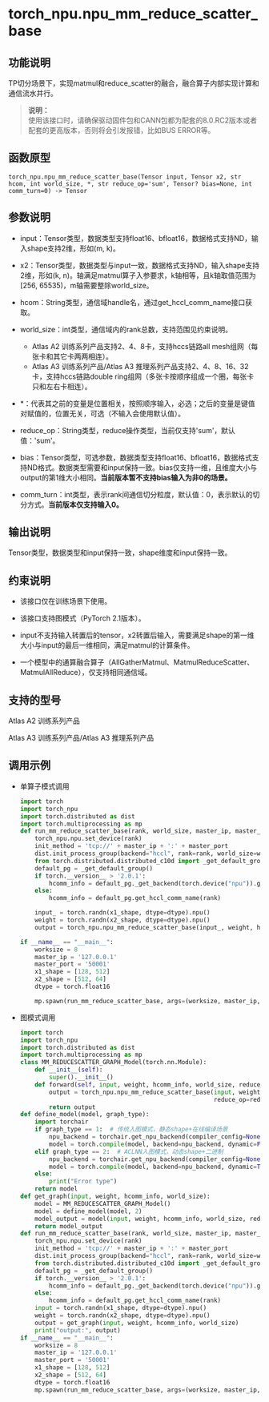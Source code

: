 # torch\_npu.npu\_mm\_reduce\_scatter\_base<a name="ZH-CN_TOPIC_0000001949301158"></a>

## 功能说明<a name="zh-cn_topic_0000001753997573_section14441124184110"></a>

TP切分场景下，实现matmul和reduce\_scatter的融合，融合算子内部实现计算和通信流水并行。

>**说明：**<br> 
>使用该接口时，请确保驱动固件包和CANN包都为配套的8.0.RC2版本或者配套的更高版本，否则将会引发报错，比如BUS ERROR等。

## 函数原型<a name="zh-cn_topic_0000001753997573_section45077510411"></a>

```
torch_npu.npu_mm_reduce_scatter_base(Tensor input, Tensor x2, str hcom, int world_size, *, str reduce_op='sum', Tensor? bias=None, int comm_turn=0) -> Tensor
```

## 参数说明<a name="zh-cn_topic_0000001753997573_section112637109429"></a>

-   input：Tensor类型，数据类型支持float16、bfloat16，数据格式支持ND，输入shape支持2维，形如\(m, k\)。
-   x2：Tensor类型，数据类型与input一致，数据格式支持ND，输入shape支持2维，形如\(k, n\)。轴满足matmul算子入参要求，k轴相等，且k轴取值范围为\[256, 65535\)，m轴需要整除world\_size。
-   hcom：String类型，通信域handle名，通过get\_hccl\_comm\_name接口获取。
-   world\_size：int类型，通信域内的rank总数，支持范围见约束说明。
    -   <term>Atlas A2 训练系列产品</term>支持2、4、8卡，支持hccs链路all mesh组网（每张卡和其它卡两两相连）。
    -   <term>Atlas A3 训练系列产品/Atlas A3 推理系列产品</term>支持2、4、8、16、32卡，支持hccs链路double ring组网（多张卡按顺序组成一个圈，每张卡只和左右卡相连）。

-   \*：代表其之前的变量是位置相关，按照顺序输入，必选；之后的变量是键值对赋值的，位置无关，可选（不输入会使用默认值）。
-   reduce\_op：String类型，reduce操作类型，当前仅支持'sum'，默认值：'sum'。
-   bias：Tensor类型，可选参数，数据类型支持float16、bfloat16，数据格式支持ND格式。数据类型需要和input保持一致。bias仅支持一维，且维度大小与output的第1维大小相同。**当前版本暂不支持bias输入为非0的场景。**
-   comm\_turn：int类型，表示rank间通信切分粒度，默认值：0，表示默认的切分方式。**当前版本仅支持输入0。**

## 输出说明<a name="zh-cn_topic_0000001753997573_section46188245518"></a>

Tensor类型，数据类型和input保持一致，shape维度和input保持一致。

## 约束说明<a name="zh-cn_topic_0000001753997573_section12345537164214"></a>

-   该接口仅在训练场景下使用。
-   该接口支持图模式（PyTorch 2.1版本）。

-   input不支持输入转置后的tensor，x2转置后输入，需要满足shape的第一维大小与input的最后一维相同，满足matmul的计算条件。
-   一个模型中的通算融合算子（AllGatherMatmul、MatmulReduceScatter、MatmulAllReduce），仅支持相同通信域。

## 支持的型号<a name="zh-cn_topic_0000001753997573_section1414151813182"></a>

<term>Atlas A2 训练系列产品</term>

<term>Atlas A3 训练系列产品/Atlas A3 推理系列产品</term>

## 调用示例<a name="zh-cn_topic_0000001753997573_section168306321682"></a>

-   单算子模式调用

    ```python
    import torch
    import torch_npu
    import torch.distributed as dist
    import torch.multiprocessing as mp
    def run_mm_reduce_scatter_base(rank, world_size, master_ip, master_port, x1_shape, x2_shape, dtype):
        torch_npu.npu.set_device(rank)
        init_method = 'tcp://' + master_ip + ':' + master_port
        dist.init_process_group(backend="hccl", rank=rank, world_size=world_size, init_method=init_method)
        from torch.distributed.distributed_c10d import _get_default_group
        default_pg = _get_default_group()
        if torch.__version__ > '2.0.1':
            hcomm_info = default_pg._get_backend(torch.device("npu")).get_hccl_comm_name(rank)
        else:
            hcomm_info = default_pg.get_hccl_comm_name(rank)
    
        input_ = torch.randn(x1_shape, dtype=dtype).npu()
        weight = torch.randn(x2_shape, dtype=dtype).npu()
        output = torch_npu.npu_mm_reduce_scatter_base(input_, weight, hcomm_info, world_size)
    
    if __name__ == "__main__":
        worksize = 8
        master_ip = '127.0.0.1'
        master_port = '50001'
        x1_shape = [128, 512]
        x2_shape = [512, 64]
        dtype = torch.float16
    
        mp.spawn(run_mm_reduce_scatter_base, args=(worksize, master_ip, master_port, x1_shape, x2_shape, dtype), nprocs=worksize)
    ```

-   图模式调用

    ```python
    import torch
    import torch_npu
    import torch.distributed as dist
    import torch.multiprocessing as mp
    class MM_REDUCESCATTER_GRAPH_Model(torch.nn.Module):
        def __init__(self):
            super().__init__()
        def forward(self, input, weight, hcomm_info, world_size, reduce_op):
            output = torch_npu.npu_mm_reduce_scatter_base(input, weight, hcomm_info, world_size,
                                                          reduce_op=reduce_op)
            return output
    def define_model(model, graph_type):
        import torchair
        if graph_type == 1:  # 传统入图模式，静态shape+在线编译场景
            npu_backend = torchair.get_npu_backend(compiler_config=None)
            model = torch.compile(model, backend=npu_backend, dynamic=False)
        elif graph_type == 2:  # ACLNN入图模式，动态shape+二进制
            npu_backend = torchair.get_npu_backend(compiler_config=None)
            model = torch.compile(model, backend=npu_backend, dynamic=True)
        else:
            print("Error type")
        return model
    def get_graph(input, weight, hcomm_info, world_size):
        model = MM_REDUCESCATTER_GRAPH_Model()
        model = define_model(model, 2)
        model_output = model(input, weight, hcomm_info, world_size, reduce_op="sum")
        return model_output
    def run_mm_reduce_scatter_base(rank, world_size, master_ip, master_port, x1_shape, x2_shape, dtype):
        torch_npu.npu.set_device(rank)
        init_method = 'tcp://' + master_ip + ':' + master_port
        dist.init_process_group(backend="hccl", rank=rank, world_size=world_size, init_method=init_method)
        from torch.distributed.distributed_c10d import _get_default_group
        default_pg = _get_default_group()
        if torch.__version__ > '2.0.1':
            hcomm_info = default_pg._get_backend(torch.device("npu")).get_hccl_comm_name(rank)
        else:
            hcomm_info = default_pg.get_hccl_comm_name(rank)
        input = torch.randn(x1_shape, dtype=dtype).npu()
        weight = torch.randn(x2_shape, dtype=dtype).npu()
        output = get_graph(input, weight, hcomm_info, world_size)
        print("output:", output)
    if __name__ == "__main__":
        worksize = 8
        master_ip = '127.0.0.1'
        master_port = '50001'
        x1_shape = [128, 512]
        x2_shape = [512, 64]
        dtype = torch.float16
        mp.spawn(run_mm_reduce_scatter_base, args=(worksize, master_ip, master_port, x1_shape, x2_shape, dtype), nprocs=worksize)
    ```

